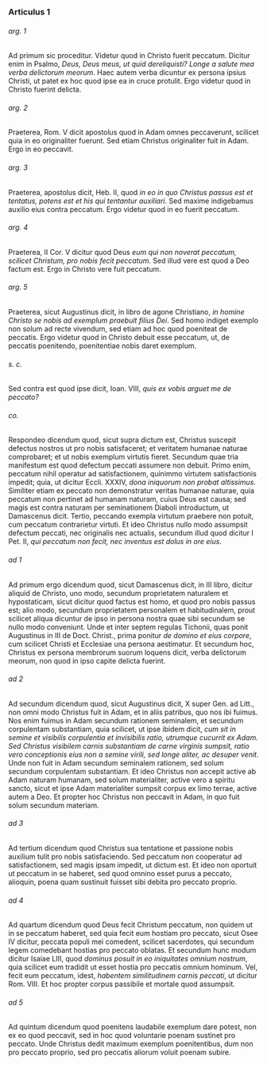 ### Articulus 1

###### arg. 1
Ad primum sic proceditur. Videtur quod in Christo fuerit peccatum. Dicitur enim in Psalmo, *Deus, Deus meus, ut quid dereliquisti? Longe a salute mea verba delictorum meorum*. Haec autem verba dicuntur ex persona ipsius Christi, ut patet ex hoc quod ipse ea in cruce protulit. Ergo videtur quod in Christo fuerint delicta.

###### arg. 2
Praeterea, Rom. V dicit apostolus quod in Adam omnes peccaverunt, scilicet quia in eo originaliter fuerunt. Sed etiam Christus originaliter fuit in Adam. Ergo in eo peccavit.

###### arg. 3
Praeterea, apostolus dicit, Heb. II, quod *in eo in quo Christus passus est et tentatus, potens est et his qui tentantur auxiliari*. Sed maxime indigebamus auxilio eius contra peccatum. Ergo videtur quod in eo fuerit peccatum.

###### arg. 4
Praeterea, II Cor. V dicitur quod Deus *eum qui non noverat peccatum, scilicet Christum, pro nobis fecit peccatum*. Sed illud vere est quod a Deo factum est. Ergo in Christo vere fuit peccatum.

###### arg. 5
Praeterea, sicut Augustinus dicit, in libro de agone Christiano, *in homine Christo se nobis ad exemplum praebuit filius Dei*. Sed homo indiget exemplo non solum ad recte vivendum, sed etiam ad hoc quod poeniteat de peccatis. Ergo videtur quod in Christo debuit esse peccatum, ut, de peccatis poenitendo, poenitentiae nobis daret exemplum.

###### s. c.
Sed contra est quod ipse dicit, Ioan. VIII, *quis ex vobis arguet me de peccato?*

###### co.
Respondeo dicendum quod, sicut supra dictum est, Christus suscepit defectus nostros ut pro nobis satisfaceret; et veritatem humanae naturae comprobaret; et ut nobis exemplum virtutis fieret. Secundum quae tria manifestum est quod defectum peccati assumere non debuit. Primo enim, peccatum nihil operatur ad satisfactionem, quinimmo virtutem satisfactionis impedit; quia, ut dicitur Eccli. XXXIV, *dona iniquorum non probat altissimus*. Similiter etiam ex peccato non demonstratur veritas humanae naturae, quia peccatum non pertinet ad humanam naturam, cuius Deus est causa; sed magis est contra naturam per seminationem Diaboli introductum, ut Damascenus dicit. Tertio, peccando exempla virtutum praebere non potuit, cum peccatum contrarietur virtuti. Et ideo Christus nullo modo assumpsit defectum peccati, nec originalis nec actualis, secundum illud quod dicitur I Pet. II, *qui peccatum non fecit, nec inventus est dolus in ore eius*.

###### ad 1
Ad primum ergo dicendum quod, sicut Damascenus dicit, in III libro, dicitur aliquid de Christo, uno modo, secundum proprietatem naturalem et hypostaticam, sicut dicitur quod factus est homo, et quod pro nobis passus est; alio modo, secundum proprietatem personalem et habitudinalem, prout scilicet aliqua dicuntur de ipso in persona nostra quae sibi secundum se nullo modo conveniunt. Unde et inter septem regulas Tichonii, quas ponit Augustinus in III de Doct. Christ., prima ponitur *de domino et eius corpore*, cum scilicet Christi et Ecclesiae una persona aestimatur. Et secundum hoc, Christus ex persona membrorum suorum loquens dicit, verba delictorum meorum, non quod in ipso capite delicta fuerint.

###### ad 2
Ad secundum dicendum quod, sicut Augustinus dicit, X super Gen. ad Litt., non omni modo Christus fuit in Adam, et in aliis patribus, quo nos ibi fuimus. Nos enim fuimus in Adam secundum rationem seminalem, et secundum corpulentam substantiam, quia scilicet, ut ipse ibidem dicit, *cum sit in semine et visibilis corpulentia et invisibilis ratio, utrumque cucurrit ex Adam. Sed Christus visibilem carnis substantiam de carne virginis sumpsit, ratio vero conceptionis eius non a semine virili, sed longe aliter, ac desuper venit*. Unde non fuit in Adam secundum seminalem rationem, sed solum secundum corpulentam substantiam. Et ideo Christus non accepit active ab Adam naturam humanam, sed solum materialiter, active vero a spiritu sancto, sicut et ipse Adam materialiter sumpsit corpus ex limo terrae, active autem a Deo. Et propter hoc Christus non peccavit in Adam, in quo fuit solum secundum materiam.

###### ad 3
Ad tertium dicendum quod Christus sua tentatione et passione nobis auxilium tulit pro nobis satisfaciendo. Sed peccatum non cooperatur ad satisfactionem, sed magis ipsam impedit, ut dictum est. Et ideo non oportuit ut peccatum in se haberet, sed quod omnino esset purus a peccato, alioquin, poena quam sustinuit fuisset sibi debita pro peccato proprio.

###### ad 4
Ad quartum dicendum quod Deus fecit Christum peccatum, non quidem ut in se peccatum haberet, sed quia fecit eum hostiam pro peccato, sicut Osee IV dicitur, peccata populi mei comedent, scilicet sacerdotes, qui secundum legem comedebant hostias pro peccato oblatas. Et secundum hunc modum dicitur Isaiae LIII, quod *dominus posuit in eo iniquitates omnium nostrum*, quia scilicet eum tradidit ut esset hostia pro peccatis omnium hominum. Vel, fecit eum peccatum, idest, *habentem similitudinem carnis peccati*, ut dicitur Rom. VIII. Et hoc propter corpus passibile et mortale quod assumpsit.

###### ad 5
Ad quintum dicendum quod poenitens laudabile exemplum dare potest, non ex eo quod peccavit, sed in hoc quod voluntarie poenam sustinet pro peccato. Unde Christus dedit maximum exemplum poenitentibus, dum non pro peccato proprio, sed pro peccatis aliorum voluit poenam subire.

